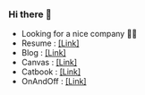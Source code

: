### Hi there 👋
- Looking for a nice company 🔭🤔 
- Resume : [[Link]](https://imki123.github.io/resume.pdf)
- Blog : [[Link]](https://imki123.github.io)
- Canvas : [[Link]](https://imki123.github.io/example_code)   
- Catbook : [[Link]](https://imki123.github.io/catbook)
- OnAndOff : [[Link]](https://imki123.github.io/onandoff)   

<!--
**imki123/imki123** is a ✨ _special_ ✨ repository because its `README.md` (this file) appears on your GitHub profile.

Here are some ideas to get you started:

- 🔭 I’m currently working on ...
- 🌱 I’m currently learning ...
- 👯 I’m looking to collaborate on ...
- 🤔 I’m looking for help with ...
- 💬 Ask me about ...
- 📫 How to reach me: ...
- 😄 Pronouns: ...
- ⚡ Fun fact: ...
-->
